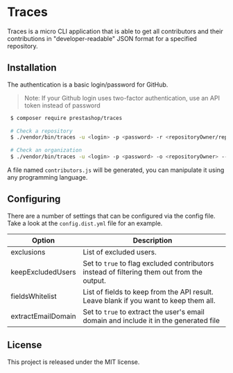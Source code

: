 # Traces

Traces is a micro CLI application that is able to get all contributors and their contributions in "developer-readable" JSON format for a specified repository.
 
 
## Installation
 
The authentication is a basic login/password for GitHub.

> Note: If your Github login uses two-factor authentication, use an API token instead of password
 
```bash
 $ composer require prestashop/traces
 
 # Check a repository
 $ ./vendor/bin/traces -u <login> -p <password> -r <repositoryOwner/repositoryName> --config="config.yml"
 
 # Check an organization
 $ ./vendor/bin/traces -u <login> -p <password> -o <repositoryOwner> --config="config.yml"
```

A file named ``contributors.js`` will be generated, you can manipulate it using any programming language.

## Configuring
 
There are a number of settings that can be configured via the config file. Take a look at the `config.dist.yml` file for an example.

Option | Description
-------|-------------
exclusions | List of excluded users.
keepExcludedUsers | Set to `true` to flag excluded contributors instead of filtering them out from the output.
fieldsWhitelist | List of fields to keep from the API result. Leave blank if you want to keep them all.
extractEmailDomain | Set to `true` to extract the user's email domain and include it in the generated file

## License

This project is released under the MIT license.
